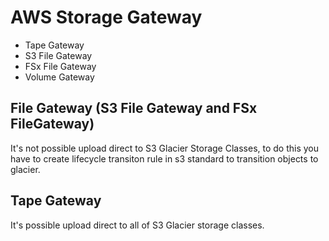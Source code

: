 # AWS Storage Gateway

* Tape Gateway
* S3 File Gateway
* FSx File Gateway
* Volume Gateway

## File Gateway (S3 File Gateway and FSx FileGateway)

It's not possible upload direct to S3 Glacier Storage Classes, to do this you have to create lifecycle transiton rule in s3 standard to transition objects to glacier.

## Tape Gateway

It's possible upload direct to all of S3 Glacier storage classes.

